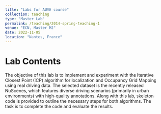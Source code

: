 ```yaml
---
title: "Labs for AUVE course"
collection: teaching
type: "Master Lab"
permalink: /teaching/2014-spring-teaching-1
venue: "ECN, Master M2"
date: 2022-11-05
location: "Nantes, France"
---
```


Lab Contents
======

The objective of this lab is to implement and experiment with the Iterative Closest Point (ICP) algorithm for localization and Occupancy Grid Mapping using real driving data. The selected dataset is the recently released NuScenes, which features diverse driving scenarios (primarily in urban environments) with high-quality annotations. Along with this lab, skeleton code is provided to outline the necessary steps for both algorithms. The task is to complete the code and evaluate the results.

